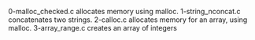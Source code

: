 0-malloc_checked.c allocates memory using malloc.
1-string_nconcat.c concatenates two strings.
2-calloc.c allocates memory for an array, using malloc.
3-array_range.c creates an array of integers
